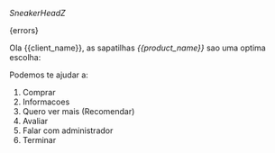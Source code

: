 *SneakerHeadZ*

{errors}

Ola {{client_name}}, as sapatilhas *{{product_name}}* sao uma optima escolha:

Podemos te ajudar a:

1. Comprar
2. Informacoes
3. Quero ver mais (Recomendar)
4. Avaliar
5. Falar com administrador
0. Terminar
